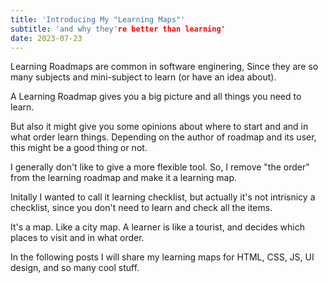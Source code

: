 ```yaml
---
title: 'Introducing My "Learning Maps"'
subtitle: 'and why they're better than learning'
date: 2023-07-23
---
```


Learning Roadmaps are common in software enginering, Since they are so many subjects and mini-subject to learn (or have an idea about). 

A Learning Roadmap gives you a big picture and all things you need to learn. 

But also it might give you some opinions about where to start and and in what order learn things. Depending on the author of roadmap and its user, this might be a good thing or not.

I generally don't like to give a more flexible tool. So, I remove "the order" from the learning roadmap and make it a learning map.

Initally I wanted to call it learning checklist, but actually it's not intrisnicy a checklist, since you don't need to learn and check all the items.

It's a map. Like a city map. A learner is like a tourist, and decides which places to visit and in what order. 

In the following posts I will share my learning maps for HTML, CSS, JS, UI design, and so many cool stuff.
